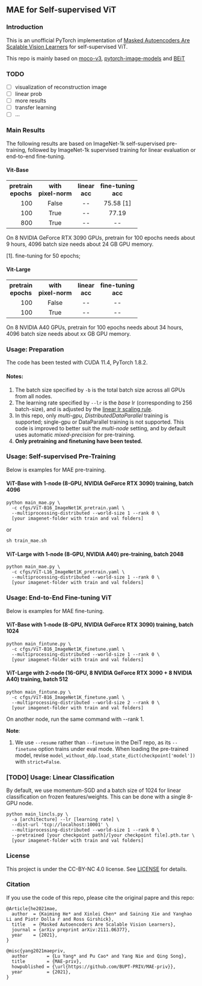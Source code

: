 ## MAE for Self-supervised ViT

### Introduction
This is an unofficial PyTorch implementation of [Masked Autoencoders Are Scalable Vision Learners](https://arxiv.org/abs/2111.06377) for self-supervised ViT.

This repo is mainly based on [moco-v3](https://github.com/facebookresearch/moco-v3), [pytorch-image-models](https://github.com/rwightman/pytorch-image-models) and [BEiT](https://github.com/microsoft/unilm/tree/master/beit)

### TODO
- [ ] visualization of reconstruction image
- [ ] linear prob
- [ ] more results
- [ ] transfer learning
- [ ] ...

### Main Results

The following results are based on ImageNet-1k self-supervised pre-training, followed by ImageNet-1k supervised training for linear evaluation or end-to-end fine-tuning. 

#### Vit-Base
<table><tbody>
<!-- START TABLE -->
<!-- TABLE HEADER -->
<th valign="center">pretrain<br/>epochs</th>
<th valign="center">with<br/>pixel-norm</th>
<th valign="center">linear<br/>acc</th>
<th valign="center">fine-tuning<br/>acc</th>
<!-- TABLE BODY -->
<tr>
<td align="right">100</td>
<td align="center">False</td>
<td align="center">--</td>
<td align="center">75.58 [1]</td>
</tr>
<tr>
<td align="right">100</td>
<td align="center">True</td>
<td align="center">--</td>
<td align="center">77.19</td>
</tr>
<tr>
<td align="right">800</td>
<td align="center">True</td>
<td align="center">--</td>
<td align="center">--</td>
</tr>
</tbody></table>

On 8 NVIDIA GeForce RTX 3090 GPUs, pretrain for 100 epochs needs about 9 hours, 4096 batch size needs about 24 GB GPU memory.

[1]. fine-tuning for 50 epochs;


#### Vit-Large
<table><tbody>
<!-- START TABLE -->
<!-- TABLE HEADER -->
<th valign="center">pretrain<br/>epochs</th>
<th valign="center">with<br/>pixel-norm</th>
<th valign="center">linear<br/>acc</th>
<th valign="center">fine-tuning<br/>acc</th>
<!-- TABLE BODY -->
<tr>
<td align="right">100</td>
<td align="center">False</td>
<td align="center">--</td>
<td align="center">--</td>
</tr>
<tr>
<td align="right">100</td>
<td align="center">True</td>
<td align="center">--</td>
<td align="center">--</td>
</tr>
</tbody></table>

On 8 NVIDIA A40 GPUs, pretrain for 100 epochs needs about 34 hours, 4096 batch size needs about xx GB GPU memory.


### Usage: Preparation

The code has been tested with CUDA 11.4, PyTorch 1.8.2.

#### Notes:
1. The batch size specified by `-b` is the total batch size across all GPUs from all nodes.
1. The learning rate specified by `--lr` is the *base* lr (corresponding to 256 batch-size), and is adjusted by the [linear lr scaling rule](https://arxiv.org/abs/1706.02677).
1. In this repo, only *multi-gpu*, *DistributedDataParallel* training is supported; single-gpu or DataParallel training is not supported. This code is improved to better suit the *multi-node* setting, and by default uses automatic *mixed-precision* for pre-training.
1. **Only pretraining and finetuning have been tested.**


### Usage: Self-supervised Pre-Training

Below is examples for MAE pre-training.


#### ViT-Base with 1-node (8-GPU, NVIDIA GeForce RTX 3090) training, batch 4096

```
python main_mae.py \
  -c cfgs/ViT-B16_ImageNet1K_pretrain.yaml \
  --multiprocessing-distributed --world-size 1 --rank 0 \
  [your imagenet-folder with train and val folders]
```

or

```
sh train_mae.sh
```

#### ViT-Large with 1-node (8-GPU, NVIDIA A40) pre-training, batch 2048

```
python main_mae.py \
  -c cfgs/ViT-L16_ImageNet1K_pretrain.yaml \
  --multiprocessing-distributed --world-size 1 --rank 0 \
  [your imagenet-folder with train and val folders]
```


### Usage: End-to-End Fine-tuning ViT


Below is examples for MAE fine-tuning.

#### ViT-Base with 1-node (8-GPU, NVIDIA GeForce RTX 3090) training, batch 1024

```
python main_fintune.py \
  -c cfgs/ViT-B16_ImageNet1K_finetune.yaml \
  --multiprocessing-distributed --world-size 1 --rank 0 \
  [your imagenet-folder with train and val folders]
```

#### ViT-Large with 2-node (16-GPU, 8 NVIDIA GeForce RTX 3090 + 8 NVIDIA A40) training, batch 512

```
python main_fintune.py \
  -c cfgs/ViT-B16_ImageNet1K_finetune.yaml \
  --multiprocessing-distributed --world-size 2 --rank 0 \
  [your imagenet-folder with train and val folders]
```
On another node, run the same command with --rank 1.

**Note**:
1. We use `--resume` rather than `--finetune` in the DeiT repo, as its `--finetune` option trains under eval mode. When loading the pre-trained model, revise `model_without_ddp.load_state_dict(checkpoint['model'])` with `strict=False`.


### [TODO] Usage: Linear Classification

By default, we use momentum-SGD and a batch size of 1024 for linear classification on frozen features/weights. This can be done with a single 8-GPU node.

```
python main_lincls.py \
  -a [architecture] --lr [learning rate] \
  --dist-url 'tcp://localhost:10001' \
  --multiprocessing-distributed --world-size 1 --rank 0 \
  --pretrained [your checkpoint path]/[your checkpoint file].pth.tar \
  [your imagenet-folder with train and val folders]
```


### License

This project is under the CC-BY-NC 4.0 license. See [LICENSE](LICENSE) for details.

### Citation

If you use the code of this repo, please cite the original papre and this repo:

```
@Article{he2021mae,
  author  = {Kaiming He* and Xinlei Chen* and Saining Xie and Yanghao Li and Piotr Dolla ́r and Ross Girshick},
  title   = {Masked Autoencoders Are Scalable Vision Learners},
  journal = {arXiv preprint arXiv:2111.06377},
  year    = {2021},
}
```

```
@misc{yang2021maepriv,
  author       = {Lu Yang* and Pu Cao* and Yang Nie and Qing Song},
  title        = {MAE-priv},
  howpublished = {\url{https://github.com/BUPT-PRIV/MAE-priv}},
  year         = {2021},
}
```
